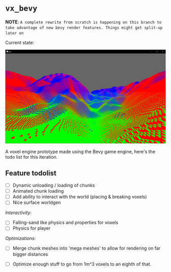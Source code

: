 # `vx_bevy`

**NOTE**: `A complete rewrite from scratch is happening on this branch to take advantage of new bevy render features. Things might get split-up later on`

Current state:

![assets/screenshots/screenshot.png](assets/screenshots/screenshot.png)

A voxel engine prototype made using the Bevy game engine, here's the todo list for this iteration.

## Feature todolist
- [ ] Dynamic unloading / loading of chunks
- [ ] Animated chunk loading
- [ ] Add ability to interact with the world (placing & breaking voxels)
- [ ] Nice surface worldgen 

_Interactivity_:
- [ ] Falling-sand like physics and properties for voxels
- [ ] Physics for player

_Optimizations_:

- [ ] Merge chunk meshes into 'mega meshes' to allow for rendering on far bigger distances
- [ ] Optimize enough stuff to go from 1m^3 voxels to an eighth of that.

